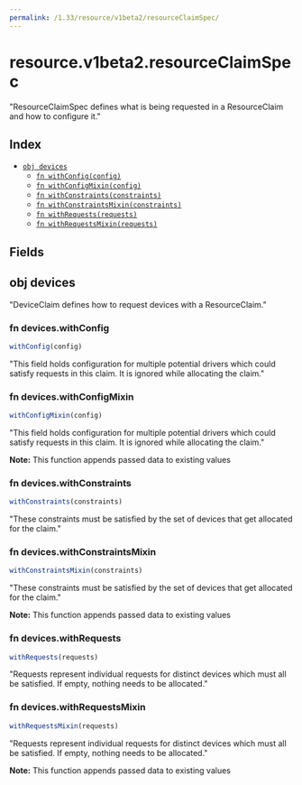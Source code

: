 ```yaml
---
permalink: /1.33/resource/v1beta2/resourceClaimSpec/
---
```


# resource.v1beta2.resourceClaimSpec

"ResourceClaimSpec defines what is being requested in a ResourceClaim and how to configure it."

## Index

* [`obj devices`](#obj-devices)
  * [`fn withConfig(config)`](#fn-deviceswithconfig)
  * [`fn withConfigMixin(config)`](#fn-deviceswithconfigmixin)
  * [`fn withConstraints(constraints)`](#fn-deviceswithconstraints)
  * [`fn withConstraintsMixin(constraints)`](#fn-deviceswithconstraintsmixin)
  * [`fn withRequests(requests)`](#fn-deviceswithrequests)
  * [`fn withRequestsMixin(requests)`](#fn-deviceswithrequestsmixin)

## Fields

## obj devices

"DeviceClaim defines how to request devices with a ResourceClaim."

### fn devices.withConfig

```ts
withConfig(config)
```

"This field holds configuration for multiple potential drivers which could satisfy requests in this claim. It is ignored while allocating the claim."

### fn devices.withConfigMixin

```ts
withConfigMixin(config)
```

"This field holds configuration for multiple potential drivers which could satisfy requests in this claim. It is ignored while allocating the claim."

**Note:** This function appends passed data to existing values

### fn devices.withConstraints

```ts
withConstraints(constraints)
```

"These constraints must be satisfied by the set of devices that get allocated for the claim."

### fn devices.withConstraintsMixin

```ts
withConstraintsMixin(constraints)
```

"These constraints must be satisfied by the set of devices that get allocated for the claim."

**Note:** This function appends passed data to existing values

### fn devices.withRequests

```ts
withRequests(requests)
```

"Requests represent individual requests for distinct devices which must all be satisfied. If empty, nothing needs to be allocated."

### fn devices.withRequestsMixin

```ts
withRequestsMixin(requests)
```

"Requests represent individual requests for distinct devices which must all be satisfied. If empty, nothing needs to be allocated."

**Note:** This function appends passed data to existing values